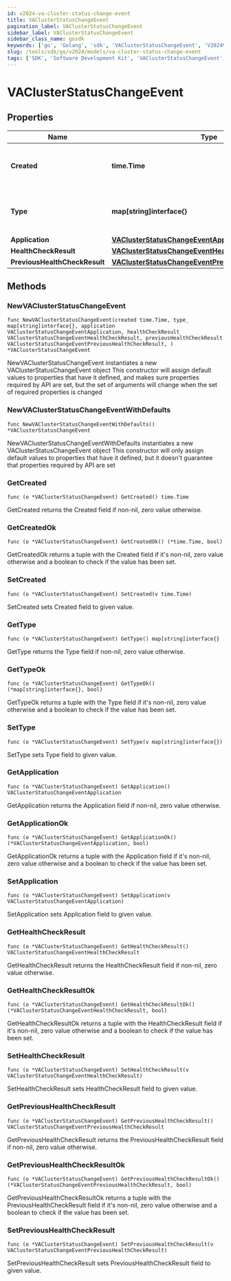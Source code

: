```yaml
---
id: v2024-va-cluster-status-change-event
title: VAClusterStatusChangeEvent
pagination_label: VAClusterStatusChangeEvent
sidebar_label: VAClusterStatusChangeEvent
sidebar_class_name: gosdk
keywords: ['go', 'Golang', 'sdk', 'VAClusterStatusChangeEvent', 'V2024VAClusterStatusChangeEvent'] 
slug: /tools/sdk/go/v2024/models/va-cluster-status-change-event
tags: ['SDK', 'Software Development Kit', 'VAClusterStatusChangeEvent', 'V2024VAClusterStatusChangeEvent']
---
```


# VAClusterStatusChangeEvent

## Properties

Name | Type | Description | Notes
------------ | ------------- | ------------- | -------------
**Created** | **time.Time** | The date and time the status change occurred. | 
**Type** | **map[string]interface{}** | The type of the object that initiated this event. | 
**Application** | [**VAClusterStatusChangeEventApplication**](va-cluster-status-change-event-application) |  | 
**HealthCheckResult** | [**VAClusterStatusChangeEventHealthCheckResult**](va-cluster-status-change-event-health-check-result) |  | 
**PreviousHealthCheckResult** | [**VAClusterStatusChangeEventPreviousHealthCheckResult**](va-cluster-status-change-event-previous-health-check-result) |  | 

## Methods

### NewVAClusterStatusChangeEvent

`func NewVAClusterStatusChangeEvent(created time.Time, type_ map[string]interface{}, application VAClusterStatusChangeEventApplication, healthCheckResult VAClusterStatusChangeEventHealthCheckResult, previousHealthCheckResult VAClusterStatusChangeEventPreviousHealthCheckResult, ) *VAClusterStatusChangeEvent`

NewVAClusterStatusChangeEvent instantiates a new VAClusterStatusChangeEvent object
This constructor will assign default values to properties that have it defined,
and makes sure properties required by API are set, but the set of arguments
will change when the set of required properties is changed

### NewVAClusterStatusChangeEventWithDefaults

`func NewVAClusterStatusChangeEventWithDefaults() *VAClusterStatusChangeEvent`

NewVAClusterStatusChangeEventWithDefaults instantiates a new VAClusterStatusChangeEvent object
This constructor will only assign default values to properties that have it defined,
but it doesn't guarantee that properties required by API are set

### GetCreated

`func (o *VAClusterStatusChangeEvent) GetCreated() time.Time`

GetCreated returns the Created field if non-nil, zero value otherwise.

### GetCreatedOk

`func (o *VAClusterStatusChangeEvent) GetCreatedOk() (*time.Time, bool)`

GetCreatedOk returns a tuple with the Created field if it's non-nil, zero value otherwise
and a boolean to check if the value has been set.

### SetCreated

`func (o *VAClusterStatusChangeEvent) SetCreated(v time.Time)`

SetCreated sets Created field to given value.


### GetType

`func (o *VAClusterStatusChangeEvent) GetType() map[string]interface{}`

GetType returns the Type field if non-nil, zero value otherwise.

### GetTypeOk

`func (o *VAClusterStatusChangeEvent) GetTypeOk() (*map[string]interface{}, bool)`

GetTypeOk returns a tuple with the Type field if it's non-nil, zero value otherwise
and a boolean to check if the value has been set.

### SetType

`func (o *VAClusterStatusChangeEvent) SetType(v map[string]interface{})`

SetType sets Type field to given value.


### GetApplication

`func (o *VAClusterStatusChangeEvent) GetApplication() VAClusterStatusChangeEventApplication`

GetApplication returns the Application field if non-nil, zero value otherwise.

### GetApplicationOk

`func (o *VAClusterStatusChangeEvent) GetApplicationOk() (*VAClusterStatusChangeEventApplication, bool)`

GetApplicationOk returns a tuple with the Application field if it's non-nil, zero value otherwise
and a boolean to check if the value has been set.

### SetApplication

`func (o *VAClusterStatusChangeEvent) SetApplication(v VAClusterStatusChangeEventApplication)`

SetApplication sets Application field to given value.


### GetHealthCheckResult

`func (o *VAClusterStatusChangeEvent) GetHealthCheckResult() VAClusterStatusChangeEventHealthCheckResult`

GetHealthCheckResult returns the HealthCheckResult field if non-nil, zero value otherwise.

### GetHealthCheckResultOk

`func (o *VAClusterStatusChangeEvent) GetHealthCheckResultOk() (*VAClusterStatusChangeEventHealthCheckResult, bool)`

GetHealthCheckResultOk returns a tuple with the HealthCheckResult field if it's non-nil, zero value otherwise
and a boolean to check if the value has been set.

### SetHealthCheckResult

`func (o *VAClusterStatusChangeEvent) SetHealthCheckResult(v VAClusterStatusChangeEventHealthCheckResult)`

SetHealthCheckResult sets HealthCheckResult field to given value.


### GetPreviousHealthCheckResult

`func (o *VAClusterStatusChangeEvent) GetPreviousHealthCheckResult() VAClusterStatusChangeEventPreviousHealthCheckResult`

GetPreviousHealthCheckResult returns the PreviousHealthCheckResult field if non-nil, zero value otherwise.

### GetPreviousHealthCheckResultOk

`func (o *VAClusterStatusChangeEvent) GetPreviousHealthCheckResultOk() (*VAClusterStatusChangeEventPreviousHealthCheckResult, bool)`

GetPreviousHealthCheckResultOk returns a tuple with the PreviousHealthCheckResult field if it's non-nil, zero value otherwise
and a boolean to check if the value has been set.

### SetPreviousHealthCheckResult

`func (o *VAClusterStatusChangeEvent) SetPreviousHealthCheckResult(v VAClusterStatusChangeEventPreviousHealthCheckResult)`

SetPreviousHealthCheckResult sets PreviousHealthCheckResult field to given value.



